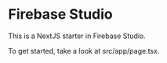 # Firebase Studio

This is a NextJS starter in Firebase Studio.

To get started, take a look at src/app/page.tsx.

























